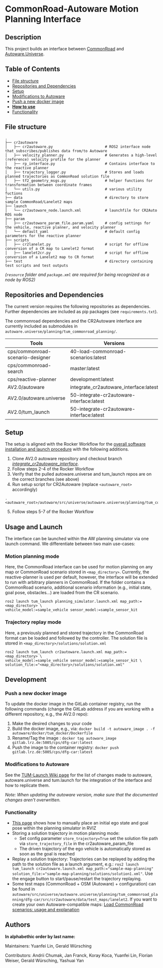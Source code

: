 # CommonRoad-Autoware Motion Planning Interface

## Description
This project builds an interface between [CommonRoad](https://commonroad.in.tum.de/) and [Autoware.Universe](https://github.com/autowarefoundation/autoware.universe). 

## Table of Contents

- [File structure](#file-structure)
- [Repositories and Dependencies](#repositories-and-dependencies)
- [Setup](#setup) 
- [Modifications to Autoware](#modifications-to-autoware)
- [Push a new docker image](#push-a-new-docker-image)
- [**How to use**](#how-to-use)
- [Functionality](#functionality)

## File structure
```
.
├── cr2autoware
│   ├── cr2autoware.py                        # ROS2 interface node that subscribes/publishes data from/to Autoware
│   ├── velocity_planner.py                   # Generates a high-level (reference) velocity profile for the planner
│   ├── rp_interface.py                       # Contains interface to the reactive planner
│   ├── trajectory_logger.py                  # Stores and loads planned trajectories as CommonRoad solution file
│   ├── tf2_geometry_msgs.py                  # helper functions for transformation between coordinate frames
│   └── utils.py                              # various utility fuctions
├── data                                      # directory to store sample CommonRoad/Lanelet2 maps
├── launch
│   └── cr2autoware_node.launch.xml           # launchfile for CR2Auto ROS node 
├── param
│   ├── cr2autoware_param_file.param.yaml     # config settings for the vehicle, reactive planner, and velocity planner
│   └── default_yaml                          # default config parameters for the reactive planner
├── scripts
│   ├── cr2lanelet.py                         # script for offline conversion of a CR map to Lanelet2 format
│   ├── lanelet2cr.py                         # script for offline conversion of a Lanelet2 map to CR format
├── test                                      # directory containing test scripts and test outputs
```
*(`resource` folder and `package.xml` are required for being recognized as a node by ROS2)*

## Repositories and Dependencies
The current version requires the following repositories as dependencies. Further dependencies are included as pip packages (see `requirements.txt`).

The commonroad dependencies and the CR2Autoware interface are currently included as submodules in `autoware.universe/planning/tum_commonroad_planning/`.

| Tools | Versions|
|-|-|
| cps/commonroad-scenario-designer | 40-load-commonroad-scenarios:latest |
| cps/commonroad-search | master:latest |
| cps/reactive-planner | development:latest |
| AV2.0/autoware | integrate_cr2autoware_interface:latest |
| AV2.0/autoware.universe | 50-integrate-cr2autoware-interface:latest |
| AV2.0/tum_launch | 50-integrate-cr2autoware-interface:latest |


## Setup
The setup is aligned with the Rocker Workflow for the 
[overall software installation and launch procedure](https://wiki.tum.de/pages/viewpage.action?pageId=1208844439) with the following additions.
1. Clone AV2.0 autoware repository and checkout branch *[integrate_cr2autoware_interface](https://gitlab.lrz.de/av2.0/autoware/-/tree/integrate_cr2autoware_interface)*.
2. Follow steps 2-4 of the Rocker Workflow
3. Verify that the pulled autoware.universe and tum_launch repos are on the correct branches (see above)
4. Run setup script for CR2Autoware (replace `<autoware_root>` accordingly)
```shell
. <autoware_root>/autoware/src/universe/autoware.universe/planning/tum_commonroad_planning/cr2autoware_install.sh
```
5. Follow steps 5-7 of the Rocker Workflow


## Usage and Launch
The interface can be launched within the AW planning simulator via one launch command. We differentiate between two main use-cases:

### Motion planning mode 
Here, the CommonRoad interface can be used for motion planning on any map or CommonRoad scenario
stored in `<map_directory>`. Currently, the reactive-planner is used per default, however, the interface will be extended to run
with arbitrary planners in CommonRoad.
If the folder contains a CommonRoad scenario, additional scenario information (e.g., initial state, goal pose, obstacles...)
are loaded from the CR scenario.
```shell
ros2 launch tum_launch planning_simulator.launch.xml map_path:=<map_directory> \
vehicle_model:=sample_vehicle sensor_model:=sample_sensor_kit
```

### Trajectory replay mode
Here, a previously planned and stored trajectory in the CommonRoad format can be loaded 
   and followed by the controller. The solution file is stored in `<map_directory>/solutions/solution.xml`
```shell
ros2 launch tum_launch cr2autoware.launch.xml map_path:=<map_directory> \
vehicle_model:=sample_vehicle sensor_model:=sample_sensor_kit \
solution_file:="<map_directory>/solutions/solution.xml"
```


## Development

### Push a new docker image
To update the docker image in the GitLab container registry, run the following commands (change the GitLab address if you are working with a different repository, e.g., the AV2.0 repo):

1. Make the desired changes to your code
2. Build the docker image, e.g., via: `docker build -t autoware_image . -f autoware/docker/tum_docker/Dockerfile`
3. Rename/Tag the image : `docker tag autoware_image gitlab.lrz.de:5005/cps/dfg-car:latest`
4. Push the image to the container registry: `docker push gitlab.lrz.de:5005/cps/dfg-car:latest`

### Modifications to Autoware
See the [TUM-Launch Wiki page](https://gitlab.lrz.de/cps/dfg-car/-/wikis/TUM-Launch) for the list of changes made to 
autoware, autoware.universe and tum.launch for the integration of the interface and how to replicate them.

*Note: When updating the autoware version, make sure that the documented changes aren't overwritten.*

### Functionality
- [This page](https://autowarefoundation.github.io/autoware-documentation/latest/tutorials/ad-hoc-simulation/planning-simulation/) 
  shows how to manually place an initial ego state and goal pose within the planning simulator in RVIZ
- Storing a solution trajectory in motion planning mode:
    - Set config parameter `store_trajectory=True` set the solution file path via `store_trajectory_file` in the cr2autoware_param_file
    - The driven trajectory of the ego vehicle is automatically stored as soon as the goal is reached
- Replay a solution trajectory: Trajectories can be replayed by adding the path to the solution file as a launch argument, e.g.: `ros2 launch tum_launch cr2autoware.launch.xml map_path:="sample-map-planning" solution_file:="sample-map-planning/solutions/solution1.xml"`. Use the engage button to start/pause/restart the trajectory replaying.
- Some test maps (CommonRoad + OSM (Autoware) + configuration) can be found in `autoware/src/universe/autoware.universe/planning/tum_commonroad_planning/dfg-car/src/cr2autoware/data/test_maps/lanelet2`. If you want to create your own Autoware-compatible maps: [Load CommonRoad scenarios: usage and explanation](https://gitlab.lrz.de/cps/dfg-car/-/wikis/Load-CommonRoad-scenarios-usage-and-explanation)


## Authors
**In alphabethic order by last name:**

Maintainers: Yuanfei Lin, Gerald Würsching

Contributors: Andrii Chumak, Jan Franck, Koray Koca, Yuanfei Lin, Florian Weiser, Gerald Würsching,  Yashuai Yan
